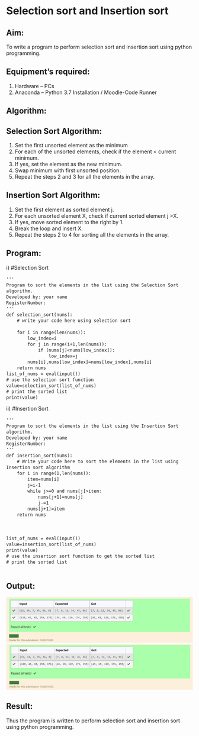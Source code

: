# Selection sort and Insertion sort
## Aim:
To write a program to perform selection sort and insertion sort using python programming.
## Equipment’s required:
1.	Hardware – PCs
2.	Anaconda – Python 3.7 Installation / Moodle-Code Runner
## Algorithm:
## Selection Sort Algorithm:
1.	Set the first unsorted element as the minimum
2.	For each of the unsorted elements, check if the element < current minimum.
3.	If yes, set the element as the new minimum.
4.	Swap minimum with first unsorted position.
5.	Repeat the steps 2 and 3 for all the elements in the array.
## Insertion Sort Algorithm:
1.	Set the first element as sorted element j.
2.	For each unsorted element X, check if current sorted element j >X.
3.	If yes, move sorted element to the right by 1.
4.	Break the loop and insert X.
5.	Repeat the steps 2 to 4 for sorting all the elements in the array.
## Program:
i)	#Selection Sort
```
''' 
Program to sort the elements in the list using the Selection Sort algorithm.
Developed by: your name
RegisterNumber: 
'''
def selection_sort(nums):
    # write your code here using selection sort
    
    for i in range(len(nums)):
        low_index=i
        for j in range(i+1,len(nums)):
            if (nums[j]<nums[low_index]):
                low_index=j
        nums[i],nums[low_index]=nums[low_index],nums[i]
    return nums
list_of_nums = eval(input())
# use the selection sort function
value=selection_sort(list_of_nums)
# print the sorted list
print(value)

```
ii)	#Insertion Sort
```
''' 
Program to sort the elements in the list using the Insertion Sort algorithm.
Developed by: your name
RegisterNumber: 
'''
def insertion_sort(nums):
    # Write your code here to sort the elements in the list using Insertion sort algorithm
    for i in range(1,len(nums)):
        item=nums[i]
        j=i-1
        while j>=0 and nums[j]>item:
            nums[j+1]=nums[j]
            j-=1
        nums[j+1]=item
    return nums
    
    
    
list_of_nums = eval(input())
value=insertion_sort(list_of_nums)
print(value)
# use the insertion sort function to get the sorted list
# print the sorted list


```

## Output:
![output](img1.png)
![output](img2.png)


## Result:
Thus the program is written to perform selection sort and insertion sort using python programming.
